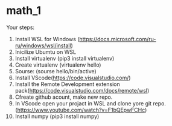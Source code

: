 # math_1

Your steps:
1) Install WSL for Windows (https://docs.microsoft.com/ru-ru/windows/wsl/install)
2) Inicilize Ubumtu on WSL
3) Install virtualenv (pip3 install virtualenv)
4) Create virtualenv (virtualenv hello)
5) Sourse: (sourse hello/bin/active)
6) Install VScode(https://code.visualstudio.com/)
7) Install the Remote Development extension pack(https://code.visualstudio.com/docs/remote/wsl)
8) Cfreate github acount, make new repo.
9) In VScode open your projact in WSL and clone yore git repo. (https://www.youtube.com/watch?v=F1bQEpwFCHc)
10) Install numpy (pip3 install numpy)
